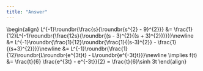 ```yaml
---
title: "Answer"
---
```


\begin{align}
    L^{-1}\roundbr{\frac{s}{\roundbr{s^{2} - 9}^{2}}} &= \frac{1}{12}L^{-1}\roundbr{\frac{12s}{\roundbr{(s - 3)^{2}{(s + 3)^{2})}}}}\newline
    &= L^{-1}\roundbr{\frac{1}{12}\roundbr{\frac{1}{(s-3)^{2}} - \frac{1}{(s+3)^{2}}}}\newline
    &= L^{-1}\roundbr{\frac{1}{12}\roundbr{L\roundbr{e^{3t}t} - L\roundbr{e^{-3t}t}}}\newline
    \implies f(t) &= \frac{t}{6} \frac{e^{3t} - e^{-3t}}{2} = \frac{t}{6}\sinh 3t
\end{align}
